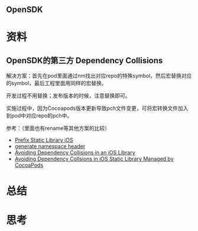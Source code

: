 OpenSDK
---

# 资料

## OpenSDK的第三方 Dependency Collisions

解决方案：首先在pod里面通过nm找出对应repo的特殊symbol，然后宏替换对应的symbol，最后工程里面用同样的宏替换。

开发过程不用替换；发布版本的时候，注意替换即可。

实施过程中，因为Cocoapods版本更新导致pch文件变更，可将宏转换文件加入到pod中对应repo的pch中。

参考：（里面也有rename等其他方案的比较）

* [Prefix Static Library iOS](http://stackoverflow.com/questions/11512291/prefix-static-library-ios/19341366#19341366)
* [generate namespace header](https://github.com/jverkoey/nimbus/blob/master/scripts/generate_namespace_header)
* [Avoiding Dependency Collisions in an iOS Library](http://pdx.esri.com/blog/namespacing-dependencies/)
* [Avoiding Dependency Collsions in iOS Static Library Managed by CocoaPods](http://blog.sigmapoint.pl/avoiding-dependency-collisions-in-ios-static-library-managed-by-cocoapods/)

# 总结

# 思考

